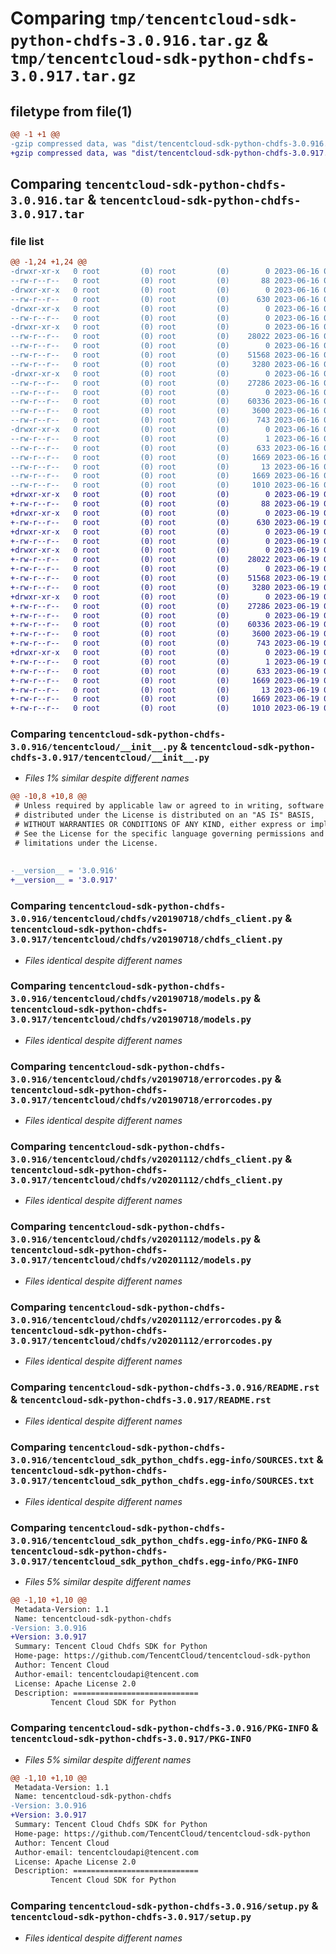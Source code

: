 # Comparing `tmp/tencentcloud-sdk-python-chdfs-3.0.916.tar.gz` & `tmp/tencentcloud-sdk-python-chdfs-3.0.917.tar.gz`

## filetype from file(1)

```diff
@@ -1 +1 @@
-gzip compressed data, was "dist/tencentcloud-sdk-python-chdfs-3.0.916.tar", last modified: Fri Jun 16 00:29:42 2023, max compression
+gzip compressed data, was "dist/tencentcloud-sdk-python-chdfs-3.0.917.tar", last modified: Mon Jun 19 00:20:47 2023, max compression
```

## Comparing `tencentcloud-sdk-python-chdfs-3.0.916.tar` & `tencentcloud-sdk-python-chdfs-3.0.917.tar`

### file list

```diff
@@ -1,24 +1,24 @@
-drwxr-xr-x   0 root         (0) root         (0)        0 2023-06-16 00:29:42.000000 tencentcloud-sdk-python-chdfs-3.0.916/
--rw-r--r--   0 root         (0) root         (0)       88 2023-06-16 00:29:42.000000 tencentcloud-sdk-python-chdfs-3.0.916/setup.cfg
-drwxr-xr-x   0 root         (0) root         (0)        0 2023-06-16 00:29:42.000000 tencentcloud-sdk-python-chdfs-3.0.916/tencentcloud/
--rw-r--r--   0 root         (0) root         (0)      630 2023-06-16 00:29:42.000000 tencentcloud-sdk-python-chdfs-3.0.916/tencentcloud/__init__.py
-drwxr-xr-x   0 root         (0) root         (0)        0 2023-06-16 00:29:42.000000 tencentcloud-sdk-python-chdfs-3.0.916/tencentcloud/chdfs/
--rw-r--r--   0 root         (0) root         (0)        0 2023-06-16 00:29:42.000000 tencentcloud-sdk-python-chdfs-3.0.916/tencentcloud/chdfs/__init__.py
-drwxr-xr-x   0 root         (0) root         (0)        0 2023-06-16 00:29:42.000000 tencentcloud-sdk-python-chdfs-3.0.916/tencentcloud/chdfs/v20190718/
--rw-r--r--   0 root         (0) root         (0)    28022 2023-06-16 00:29:42.000000 tencentcloud-sdk-python-chdfs-3.0.916/tencentcloud/chdfs/v20190718/chdfs_client.py
--rw-r--r--   0 root         (0) root         (0)        0 2023-06-16 00:29:42.000000 tencentcloud-sdk-python-chdfs-3.0.916/tencentcloud/chdfs/v20190718/__init__.py
--rw-r--r--   0 root         (0) root         (0)    51568 2023-06-16 00:29:42.000000 tencentcloud-sdk-python-chdfs-3.0.916/tencentcloud/chdfs/v20190718/models.py
--rw-r--r--   0 root         (0) root         (0)     3280 2023-06-16 00:29:42.000000 tencentcloud-sdk-python-chdfs-3.0.916/tencentcloud/chdfs/v20190718/errorcodes.py
-drwxr-xr-x   0 root         (0) root         (0)        0 2023-06-16 00:29:42.000000 tencentcloud-sdk-python-chdfs-3.0.916/tencentcloud/chdfs/v20201112/
--rw-r--r--   0 root         (0) root         (0)    27286 2023-06-16 00:29:42.000000 tencentcloud-sdk-python-chdfs-3.0.916/tencentcloud/chdfs/v20201112/chdfs_client.py
--rw-r--r--   0 root         (0) root         (0)        0 2023-06-16 00:29:42.000000 tencentcloud-sdk-python-chdfs-3.0.916/tencentcloud/chdfs/v20201112/__init__.py
--rw-r--r--   0 root         (0) root         (0)    60336 2023-06-16 00:29:42.000000 tencentcloud-sdk-python-chdfs-3.0.916/tencentcloud/chdfs/v20201112/models.py
--rw-r--r--   0 root         (0) root         (0)     3600 2023-06-16 00:29:42.000000 tencentcloud-sdk-python-chdfs-3.0.916/tencentcloud/chdfs/v20201112/errorcodes.py
--rw-r--r--   0 root         (0) root         (0)      743 2023-06-16 00:29:42.000000 tencentcloud-sdk-python-chdfs-3.0.916/README.rst
-drwxr-xr-x   0 root         (0) root         (0)        0 2023-06-16 00:29:42.000000 tencentcloud-sdk-python-chdfs-3.0.916/tencentcloud_sdk_python_chdfs.egg-info/
--rw-r--r--   0 root         (0) root         (0)        1 2023-06-16 00:29:42.000000 tencentcloud-sdk-python-chdfs-3.0.916/tencentcloud_sdk_python_chdfs.egg-info/dependency_links.txt
--rw-r--r--   0 root         (0) root         (0)      633 2023-06-16 00:29:42.000000 tencentcloud-sdk-python-chdfs-3.0.916/tencentcloud_sdk_python_chdfs.egg-info/SOURCES.txt
--rw-r--r--   0 root         (0) root         (0)     1669 2023-06-16 00:29:42.000000 tencentcloud-sdk-python-chdfs-3.0.916/tencentcloud_sdk_python_chdfs.egg-info/PKG-INFO
--rw-r--r--   0 root         (0) root         (0)       13 2023-06-16 00:29:42.000000 tencentcloud-sdk-python-chdfs-3.0.916/tencentcloud_sdk_python_chdfs.egg-info/top_level.txt
--rw-r--r--   0 root         (0) root         (0)     1669 2023-06-16 00:29:42.000000 tencentcloud-sdk-python-chdfs-3.0.916/PKG-INFO
--rw-r--r--   0 root         (0) root         (0)     1010 2023-06-16 00:29:42.000000 tencentcloud-sdk-python-chdfs-3.0.916/setup.py
+drwxr-xr-x   0 root         (0) root         (0)        0 2023-06-19 00:20:47.000000 tencentcloud-sdk-python-chdfs-3.0.917/
+-rw-r--r--   0 root         (0) root         (0)       88 2023-06-19 00:20:47.000000 tencentcloud-sdk-python-chdfs-3.0.917/setup.cfg
+drwxr-xr-x   0 root         (0) root         (0)        0 2023-06-19 00:20:47.000000 tencentcloud-sdk-python-chdfs-3.0.917/tencentcloud/
+-rw-r--r--   0 root         (0) root         (0)      630 2023-06-19 00:20:47.000000 tencentcloud-sdk-python-chdfs-3.0.917/tencentcloud/__init__.py
+drwxr-xr-x   0 root         (0) root         (0)        0 2023-06-19 00:20:47.000000 tencentcloud-sdk-python-chdfs-3.0.917/tencentcloud/chdfs/
+-rw-r--r--   0 root         (0) root         (0)        0 2023-06-19 00:20:47.000000 tencentcloud-sdk-python-chdfs-3.0.917/tencentcloud/chdfs/__init__.py
+drwxr-xr-x   0 root         (0) root         (0)        0 2023-06-19 00:20:47.000000 tencentcloud-sdk-python-chdfs-3.0.917/tencentcloud/chdfs/v20190718/
+-rw-r--r--   0 root         (0) root         (0)    28022 2023-06-19 00:20:47.000000 tencentcloud-sdk-python-chdfs-3.0.917/tencentcloud/chdfs/v20190718/chdfs_client.py
+-rw-r--r--   0 root         (0) root         (0)        0 2023-06-19 00:20:47.000000 tencentcloud-sdk-python-chdfs-3.0.917/tencentcloud/chdfs/v20190718/__init__.py
+-rw-r--r--   0 root         (0) root         (0)    51568 2023-06-19 00:20:47.000000 tencentcloud-sdk-python-chdfs-3.0.917/tencentcloud/chdfs/v20190718/models.py
+-rw-r--r--   0 root         (0) root         (0)     3280 2023-06-19 00:20:47.000000 tencentcloud-sdk-python-chdfs-3.0.917/tencentcloud/chdfs/v20190718/errorcodes.py
+drwxr-xr-x   0 root         (0) root         (0)        0 2023-06-19 00:20:47.000000 tencentcloud-sdk-python-chdfs-3.0.917/tencentcloud/chdfs/v20201112/
+-rw-r--r--   0 root         (0) root         (0)    27286 2023-06-19 00:20:47.000000 tencentcloud-sdk-python-chdfs-3.0.917/tencentcloud/chdfs/v20201112/chdfs_client.py
+-rw-r--r--   0 root         (0) root         (0)        0 2023-06-19 00:20:47.000000 tencentcloud-sdk-python-chdfs-3.0.917/tencentcloud/chdfs/v20201112/__init__.py
+-rw-r--r--   0 root         (0) root         (0)    60336 2023-06-19 00:20:47.000000 tencentcloud-sdk-python-chdfs-3.0.917/tencentcloud/chdfs/v20201112/models.py
+-rw-r--r--   0 root         (0) root         (0)     3600 2023-06-19 00:20:47.000000 tencentcloud-sdk-python-chdfs-3.0.917/tencentcloud/chdfs/v20201112/errorcodes.py
+-rw-r--r--   0 root         (0) root         (0)      743 2023-06-19 00:20:47.000000 tencentcloud-sdk-python-chdfs-3.0.917/README.rst
+drwxr-xr-x   0 root         (0) root         (0)        0 2023-06-19 00:20:47.000000 tencentcloud-sdk-python-chdfs-3.0.917/tencentcloud_sdk_python_chdfs.egg-info/
+-rw-r--r--   0 root         (0) root         (0)        1 2023-06-19 00:20:47.000000 tencentcloud-sdk-python-chdfs-3.0.917/tencentcloud_sdk_python_chdfs.egg-info/dependency_links.txt
+-rw-r--r--   0 root         (0) root         (0)      633 2023-06-19 00:20:47.000000 tencentcloud-sdk-python-chdfs-3.0.917/tencentcloud_sdk_python_chdfs.egg-info/SOURCES.txt
+-rw-r--r--   0 root         (0) root         (0)     1669 2023-06-19 00:20:47.000000 tencentcloud-sdk-python-chdfs-3.0.917/tencentcloud_sdk_python_chdfs.egg-info/PKG-INFO
+-rw-r--r--   0 root         (0) root         (0)       13 2023-06-19 00:20:47.000000 tencentcloud-sdk-python-chdfs-3.0.917/tencentcloud_sdk_python_chdfs.egg-info/top_level.txt
+-rw-r--r--   0 root         (0) root         (0)     1669 2023-06-19 00:20:47.000000 tencentcloud-sdk-python-chdfs-3.0.917/PKG-INFO
+-rw-r--r--   0 root         (0) root         (0)     1010 2023-06-19 00:20:47.000000 tencentcloud-sdk-python-chdfs-3.0.917/setup.py
```

### Comparing `tencentcloud-sdk-python-chdfs-3.0.916/tencentcloud/__init__.py` & `tencentcloud-sdk-python-chdfs-3.0.917/tencentcloud/__init__.py`

 * *Files 1% similar despite different names*

```diff
@@ -10,8 +10,8 @@
 # Unless required by applicable law or agreed to in writing, software
 # distributed under the License is distributed on an "AS IS" BASIS,
 # WITHOUT WARRANTIES OR CONDITIONS OF ANY KIND, either express or implied.
 # See the License for the specific language governing permissions and
 # limitations under the License.
 
 
-__version__ = '3.0.916'
+__version__ = '3.0.917'
```

### Comparing `tencentcloud-sdk-python-chdfs-3.0.916/tencentcloud/chdfs/v20190718/chdfs_client.py` & `tencentcloud-sdk-python-chdfs-3.0.917/tencentcloud/chdfs/v20190718/chdfs_client.py`

 * *Files identical despite different names*

### Comparing `tencentcloud-sdk-python-chdfs-3.0.916/tencentcloud/chdfs/v20190718/models.py` & `tencentcloud-sdk-python-chdfs-3.0.917/tencentcloud/chdfs/v20190718/models.py`

 * *Files identical despite different names*

### Comparing `tencentcloud-sdk-python-chdfs-3.0.916/tencentcloud/chdfs/v20190718/errorcodes.py` & `tencentcloud-sdk-python-chdfs-3.0.917/tencentcloud/chdfs/v20190718/errorcodes.py`

 * *Files identical despite different names*

### Comparing `tencentcloud-sdk-python-chdfs-3.0.916/tencentcloud/chdfs/v20201112/chdfs_client.py` & `tencentcloud-sdk-python-chdfs-3.0.917/tencentcloud/chdfs/v20201112/chdfs_client.py`

 * *Files identical despite different names*

### Comparing `tencentcloud-sdk-python-chdfs-3.0.916/tencentcloud/chdfs/v20201112/models.py` & `tencentcloud-sdk-python-chdfs-3.0.917/tencentcloud/chdfs/v20201112/models.py`

 * *Files identical despite different names*

### Comparing `tencentcloud-sdk-python-chdfs-3.0.916/tencentcloud/chdfs/v20201112/errorcodes.py` & `tencentcloud-sdk-python-chdfs-3.0.917/tencentcloud/chdfs/v20201112/errorcodes.py`

 * *Files identical despite different names*

### Comparing `tencentcloud-sdk-python-chdfs-3.0.916/README.rst` & `tencentcloud-sdk-python-chdfs-3.0.917/README.rst`

 * *Files identical despite different names*

### Comparing `tencentcloud-sdk-python-chdfs-3.0.916/tencentcloud_sdk_python_chdfs.egg-info/SOURCES.txt` & `tencentcloud-sdk-python-chdfs-3.0.917/tencentcloud_sdk_python_chdfs.egg-info/SOURCES.txt`

 * *Files identical despite different names*

### Comparing `tencentcloud-sdk-python-chdfs-3.0.916/tencentcloud_sdk_python_chdfs.egg-info/PKG-INFO` & `tencentcloud-sdk-python-chdfs-3.0.917/tencentcloud_sdk_python_chdfs.egg-info/PKG-INFO`

 * *Files 5% similar despite different names*

```diff
@@ -1,10 +1,10 @@
 Metadata-Version: 1.1
 Name: tencentcloud-sdk-python-chdfs
-Version: 3.0.916
+Version: 3.0.917
 Summary: Tencent Cloud Chdfs SDK for Python
 Home-page: https://github.com/TencentCloud/tencentcloud-sdk-python
 Author: Tencent Cloud
 Author-email: tencentcloudapi@tencent.com
 License: Apache License 2.0
 Description: ============================
         Tencent Cloud SDK for Python
```

### Comparing `tencentcloud-sdk-python-chdfs-3.0.916/PKG-INFO` & `tencentcloud-sdk-python-chdfs-3.0.917/PKG-INFO`

 * *Files 5% similar despite different names*

```diff
@@ -1,10 +1,10 @@
 Metadata-Version: 1.1
 Name: tencentcloud-sdk-python-chdfs
-Version: 3.0.916
+Version: 3.0.917
 Summary: Tencent Cloud Chdfs SDK for Python
 Home-page: https://github.com/TencentCloud/tencentcloud-sdk-python
 Author: Tencent Cloud
 Author-email: tencentcloudapi@tencent.com
 License: Apache License 2.0
 Description: ============================
         Tencent Cloud SDK for Python
```

### Comparing `tencentcloud-sdk-python-chdfs-3.0.916/setup.py` & `tencentcloud-sdk-python-chdfs-3.0.917/setup.py`

 * *Files identical despite different names*

